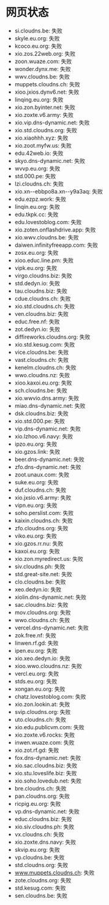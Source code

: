 # 网页状态
- si.cloudns.be: 失败
- skyle.eu.org: 失败
- kcoco.eu.org: 失败
- xio.zos.22web.org: 失败
- zoon.wuaze.com: 失败
- wonder.dynx.me: 失败
- wwv.cloudns.be: 失败
- muppets.cloudns.ch: 失败
- xioo.jxios.dynv6.net: 失败
- linqing.eu.org: 失败
- xio.zon.byinter.net: 失败
- xio.zoxte.v6.army: 失败
- xio.vip.dns-dynamic.net: 失败
- xio.std.cloudns.org: 失败
- xio.xiaohhh.xyz: 失败
- xio.zoot.myfw.us: 失败
- edu.42web.io: 失败
- skyo.dns-dynamic.net: 失败
- wvvp.eu.org: 失败
- std.000.pe: 失败
- lzi.cloudns.ch: 失败
- xio.xn--ebbpo8a.xn--y9a3aq: 失败
- edu.ezpz.work: 失败
- linqin.eu.org: 失败
- edu.tkpk.cc: 失败
- edu.lovestoblog.com: 失败
- xio.zoten.onflashdrive.app: 失败
- xio.wwv.cloudns.be: 失败
- daiwen.infinityfreeapp.com: 失败
- zosx.eu.org: 失败
- xioo.educ.line.pm: 失败
- vipk.eu.org: 失败
- virgo.cloudns.biz: 失败
- std.dedyn.io: 失败
- tau.cloudns.biz: 失败
- cdue.cloudns.ch: 失败
- xio.std.cloudns.ch: 失败
- ven.cloudns.biz: 失败
- educ.free.nf: 失败
- zot.dedyn.io: 失败
- diffireworks.cloudns.org: 失败
- xio.std.kesug.com: 失败
- vice.cloudns.be: 失败
- vast.cloudns.ch: 失败
- kenelm.cloudns.ch: 失败
- wwo.cloudns.nz: 失败
- xioo.kaxoi.eu.org: 失败
- sch.cloudns.be: 失败
- xio.wwvio.dns.army: 失败
- miao.dns-dynamic.net: 失败
- dsk.cloudns.biz: 失败
- xio.std.000.pe: 失败
- vip.dns-dynamic.net: 失败
- xio.lzhoo.v6.navy: 失败
- ipzo.eu.org: 失败
- xio.gzos.link: 失败
- beer.dns-dynamic.net: 失败
- zfo.dns-dynamic.net: 失败
- zoot.unaux.com: 失败
- suke.eu.org: 失败
- duf.cloudns.ch: 失败
- xio.jxsio.v6.army: 失败
- vipn.eu.org: 失败
- soho.perslist.com: 失败
- kaixin.cloudns.ch: 失败
- zfo.cloudns.org: 失败
- viko.eu.org: 失败
- xio.gzos.rr.nu: 失败
- kaxoi.eu.org: 失败
- xio.zon.myredirect.us: 失败
- siv.cloudns.ph: 失败
- std.great-site.net: 失败
- clo.cloudns.be: 失败
- xeo.dedyn.io: 失败
- xiolin.dns-dynamic.net: 失败
- sac.cloudns.biz: 失败
- mov.cloudns.org: 失败
- wwo.cloudns.ch: 失败
- vercel.dns-dynamic.net: 失败
- zok.free.nf: 失败
- linwen.rf.gd: 失败
- ipen.eu.org: 失败
- xio.xeo.dedyn.io: 失败
- xioo.wwo.cloudns.nz: 失败
- vercl.eu.org: 失败
- stds.eu.org: 失败
- xongan.eu.org: 失败
- chatz.lovestoblog.com: 失败
- xio.zon.lookin.at: 失败
- svip.cloudns.org: 失败
- uto.cloudns.ch: 失败
- xio.edu.publicvm.com: 失败
- xio.zoxte.v6.rocks: 失败
- inwen.wuaze.com: 失败
- xio.zot.rf.gd: 失败
- fox.dns-dynamic.net: 失败
- xio.sac.cloudns.biz: 失败
- xio.stu.loveslife.biz: 失败
- xio.soho.lovedub.net: 失败
- bre.cloudns.ch: 失败
- pan.cloudns.org: 失败
- ricpig.eu.org: 失败
- vp.dns-dynamic.net: 失败
- educ.cloudns.biz: 失败
- xio.siv.cloudns.ph: 失败
- vx.cloudns.ch: 失败
- xio.zoxte.dns.navy: 失败
- skvip.eu.org: 失败
- vp.cloudns.be: 失败
- std.cloudns.org: 失败
- www.muppets.cloudns.ch: 失败
- zote.cloudns.org: 失败
- std.kesug.com: 失败
- sen.cloudns.be: 失败
